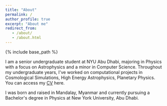 ```yaml
---
title: "About"
permalink: /
author_profile: true
excerpt: "About me"
redirect_from: 
   - /about/
   - /about.html
---
```


{% include base_path %}

I am a senior undergraduate student at NYU Abu Dhabi, majoring in Physics with a focus on Astrophysics and a minor in Computer Science. Throughout my undergraduate years, I've worked on computational projects in Cosmological Simulations, High Energy Astrophysics, Planetary Physics. You can access my [CV](/cv/) here.

I was born and raised in Mandalay, Myanmar and currently pursuing a Bachelor's degree in Physics at New York University, Abu Dhabi.
